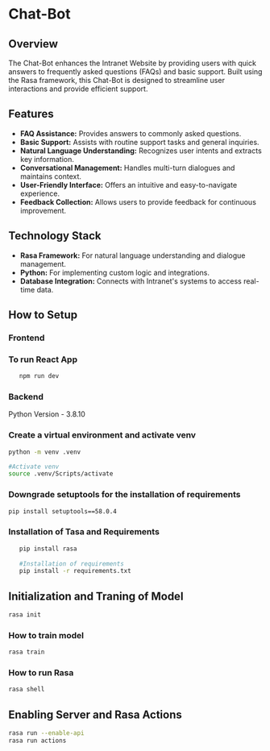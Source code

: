# Chat-Bot

## Overview

The Chat-Bot enhances the Intranet Website by providing users with quick answers to frequently asked questions (FAQs) and basic support. Built using the Rasa framework, this Chat-Bot is designed to streamline user interactions and provide efficient support.

## Features

- **FAQ Assistance:** Provides answers to commonly asked questions.
- **Basic Support:** Assists with routine support tasks and general inquiries.
- **Natural Language Understanding:** Recognizes user intents and extracts key information.
- **Conversational Management:** Handles multi-turn dialogues and maintains context.
- **User-Friendly Interface:** Offers an intuitive and easy-to-navigate experience.
- **Feedback Collection:** Allows users to provide feedback for continuous improvement.

## Technology Stack

- **Rasa Framework:** For natural language understanding and dialogue management.
- **Python:** For implementing custom logic and integrations.
- **Database Integration:** Connects with Intranet's systems to access real-time data.


## How to Setup

### Frontend

### To run React App 

```bash 
   npm run dev
```

### Backend

Python Version - 3.8.10

### Create a virtual environment and activate venv
```bash
python -m venv .venv

#Activate venv
source .venv/Scripts/activate

```

### Downgrade setuptools for the installation of requirements
```bash
pip install setuptools==58.0.4
```

### Installation of Tasa and Requirements
```bash
   pip install rasa
 
   #Installation of requirements
   pip install -r requirements.txt

```
## Initialization and Traning of Model

```bash
rasa init
```


### How to train model 
```bash
rasa train
```
### How to run Rasa 
```bash
rasa shell
```

## Enabling Server and Rasa Actions
```bash
rasa run --enable-api
rasa run actions
```

